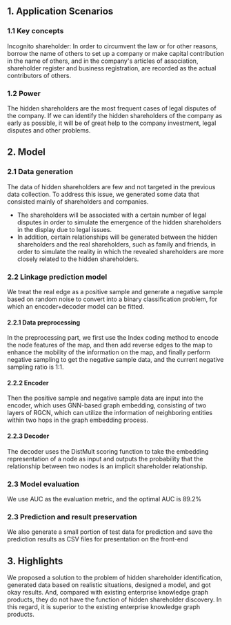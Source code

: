 ## 1. Application Scenarios
### 1.1 Key concepts
Incognito shareholder: In order to circumvent the law or for other reasons, borrow the name of others to set up a company or make capital contribution in the name of others, and in the company's articles of association, shareholder register and business registration, are recorded as the actual contributors of others.
### 1.2 Power
The hidden shareholders are the most frequent cases of legal disputes of the company. If we can identify the hidden shareholders of the company as early as possible, it will be of great help to the company investment, legal disputes and other problems.
## 2. Model
### 2.1 Data generation
The data of hidden shareholders are few and not targeted in the previous data collection. To address this issue, we generated some data that consisted mainly of shareholders and companies.
- The shareholders will be associated with a certain number of legal disputes in order to simulate the emergence of the hidden shareholders in the display due to legal issues.
- In addition, certain relationships will be generated between the hidden shareholders and the real shareholders, such as family and friends, in order to simulate the reality in which the revealed shareholders are more closely related to the hidden shareholders.
### 2.2 Linkage prediction model
We treat the real edge as a positive sample and generate a negative sample based on random noise to convert into a binary classification problem, for which an encoder+decoder model can be fitted.
#### 2.2.1 Data preprocessing
In the preprocessing part, we first use the Index coding method to encode the node features of the map, and then add reverse edges to the map to enhance the mobility of the information on the map, and finally perform negative sampling to get the negative sample data, and the current negative sampling ratio is 1:1.
#### 2.2.2 Encoder
Then the positive sample and negative sample data are input into the encoder, which uses GNN-based graph embedding, consisting of two layers of RGCN, which can utilize the information of neighboring entities within two hops in the graph embedding process.
#### 2.2.3 Decoder
The decoder uses the DistMult scoring function to take the embedding representation of a node as input and outputs the probability that the relationship between two nodes is an implicit shareholder relationship.
### 2.3 Model evaluation
We use AUC as the evaluation metric, and the optimal AUC is 89.2%
### 2.3 Prediction and result preservation
We also generate a small portion of test data for prediction and save the prediction results as CSV files for presentation on the front-end
## 3. Highlights
We proposed a solution to the problem of hidden shareholder identification, generated data based on realistic situations, designed a model, and got okay results. And, compared with existing enterprise knowledge graph products, they do not have the function of hidden shareholder discovery. In this regard, it is superior to the existing enterprise knowledge graph products.